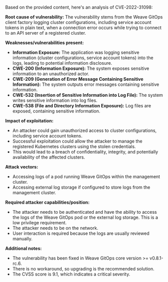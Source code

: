 Based on the provided content, here's an analysis of CVE-2022-31098:

**Root cause of vulnerability:**
The vulnerability stems from the Weave GitOps client factory logging cluster configurations, including service account tokens in plain text, when a connection error occurs while trying to connect to an API server of a registered cluster.

**Weaknesses/vulnerabilities present:**
- **Information Exposure:** The application was logging sensitive information (cluster configurations, service account tokens) into the logs, leading to potential information disclosure.
- **CWE-200 (Information Exposure):**  The system exposes sensitive information to an unauthorized actor.
- **CWE-209 (Generation of Error Message Containing Sensitive Information):** The system outputs error messages containing sensitive information.
- **CWE-532 (Insertion of Sensitive Information into Log File):** The system writes sensitive information into log files.
- **CWE-538 (File and Directory Information Exposure):** Log files are exposed, containing sensitive information.

**Impact of exploitation:**
- An attacker could gain unauthorized access to cluster configurations, including service account tokens.
- Successful exploitation could allow the attacker to manage the registered Kubernetes clusters using the stolen credentials.
- This would lead to a breach of confidentiality, integrity, and potentially availability of the affected clusters.

**Attack vectors:**
- Accessing logs of a pod running Weave GitOps within the management cluster.
- Accessing external log storage if configured to store logs from the management cluster.

**Required attacker capabilities/position:**
- The attacker needs to be authenticated and have the ability to access the logs of the Weave GitOps pod or the external log storage. This is a low privilege requirement.
- The attacker needs to be on the network.
- User interaction is required because the logs are usually reviewed manually.

**Additional notes:**
- The vulnerability has been fixed in Weave GitOps core version >= v0.8.1-rc.6.
- There is no workaround, so upgrading is the recommended solution.
- The CVSS score is 9.1, which indicates a critical severity.